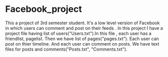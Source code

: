 # Facebook_project
This a project of 3rd semester student. It's a low level version of Facebook in which users can comment and post on their feeds .
In this project I have a project file having list of users("Users.txt").In this file , each user has a friendlist, pagelist. Then we have list of pages("pages.txt").
Each user can post on thier timeline. And each user can comment on posts.
We have text files for posts and comments("Posts.txt", "Comments.txt").
